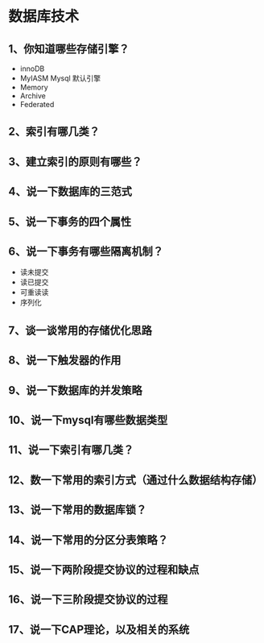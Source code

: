 # 数据库技术
## 1、你知道哪些存储引擎？
- innoDB
- MyIASM Mysql 默认引擎
- Memory
- Archive
- Federated
## 2、索引有哪几类？
## 3、建立索引的原则有哪些？
## 4、说一下数据库的三范式
## 5、说一下事务的四个属性
## 6、说一下事务有哪些隔离机制？
- 读未提交
- 读已提交
- 可重读读
- 序列化
## 7、谈一谈常用的存储优化思路
## 8、说一下触发器的作用
## 9、说一下数据库的并发策略
## 10、说一下mysql有哪些数据类型
## 11、说一下索引有哪几类？
## 12、数一下常用的索引方式（通过什么数据结构存储）
## 13、说一下常用的数据库锁？
## 14、说一下常用的分区分表策略？ 
## 15、说一下两阶段提交协议的过程和缺点
## 16、说一下三阶段提交协议的过程
## 17、说一下CAP理论，以及相关的系统
